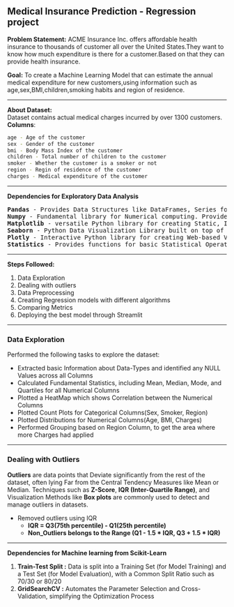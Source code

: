 ## Medical Insurance Prediction - Regression project

**Problem Statement:**
ACME Insurance Inc. offers affordable health insurance to thousands of customer all over the United States.They want to know how much expenditure is there for a customer.Based on that they can provide health insurance.

**Goal:**
To create a Machine Learning Model that can estimate the annual medical expenditure for new customers,using information such as age,sex,BMI,children,smoking habits and region of residence.

---

**About Dataset:**  
Dataset contains actual medical charges incurred by over 1300 customers.  
**Columns**:
``` bash
age - Age of the customer 
sex - Gender of the customer
bmi - Body Mass Index of the customer
children - Total number of children to the customer
smoker - Whether the customer is a smoker or not
region - Regin of residence of the customer
charges - Medical expenditure of the customer
```
---
**Dependencies for Exploratory Data Analysis**
<pre>
<b>Pandas</b> - Provides Data Structures like DataFrames, Series for handling Structured data. Useful for performing tasks like Filtering, Sorting, Grouping, Merging
<b>Numpy</b> - Fundamental library for Numerical computing. Provides powerful Array objects and functions for Mathematical Operations. NumPy's Array operations are significantly faster than native Python Lists
<b>Matplotlib</b> - versatile Python library for creating Static, Interactive, and Animated Visualizations. Matplotlib's object-oriented approach allows precise control over plot elements like axes, labels, and annotations
<b>Seaborn</b> - Python Data Visualization Library built on top of Matplotlib
<b>Plotly</b> - Interactive Python library for creating Web-based Visualizations and Dashboards
<b>Statistics</b> - Provides functions for basic Statistical Operations and Calculations
</pre>
---
**Steps Followed:**
1. Data Exploration
2. Dealing with outliers
3. Data Preprocessing
4. Creating Regression models with different algorithms
5. Comparing Metrics
6. Deploying the best model through Streamlit
---
### Data Exploration
Performed the following tasks to explore the dataset:
- Extracted basic Information about Data-Types and identified any NULL Values across all Columns
- Calculated Fundamental Statistics, including Mean, Median, Mode, and Quartiles for all Numerical Columns
- Plotted a HeatMap which shows Correlation between the Numerical Columns
- Plotted Count Plots for Categorical Columns(Sex, Smoker, Region)
- Plotted Distributions for Numerical Columns(Age, BMI, Charges)
- Performed Grouping based on Region Column, to get the area where more Charges had applied
---
### Dealing with Outliers
**Outliers** are data points that Deviate significantly from the rest of the dataset, often lying Far from the Central Tendency Measures like Mean or Median. Techniques such as **Z-Score**, **IQR (Inter-Quartile Range)**, and Visualization Methods like **Box plots** are commonly used to detect and manage outliers in datasets.
- Removed outliers using IQR
  - **IQR = Q3(75th percentile) - Q1(25th percentile)**
  - **Non_Outliers belongs to the Range (Q1 - 1.5 * IQR, Q3 + 1.5 * IQR)**
---
**Dependencies for Machine learning from Scikit-Learn**
1. **Train-Test Split :** Data is split into a Training Set (for Model Training) and a Test Set (for Model Evaluation), with a Common Split Ratio such as 70/30 or 80/20
2. **GridSearchCV :** Automates the Parameter Selection and Cross-Validation, simplifying the Optimization Process
